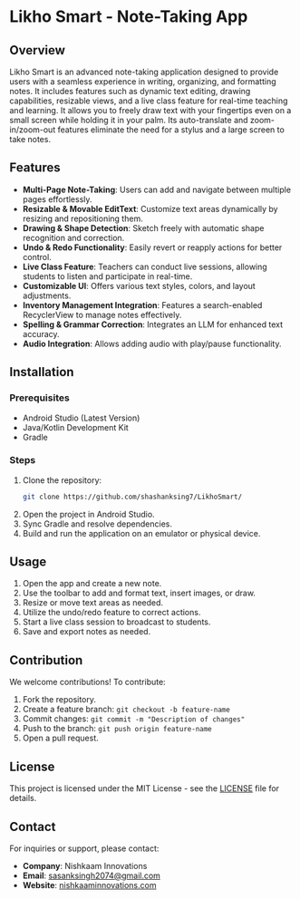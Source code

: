 # Likho Smart - Note-Taking App

## Overview
Likho Smart is an advanced note-taking application designed to provide users with a seamless experience in writing, organizing, and formatting notes. It includes features such as dynamic text editing, drawing capabilities, resizable views, and a live class feature for real-time teaching and learning. It allows you to freely draw text with your fingertips even on a small screen while holding it in your palm. Its auto-translate and zoom-in/zoom-out features eliminate the need for a stylus and a large screen to take notes. 

## Features
- **Multi-Page Note-Taking**: Users can add and navigate between multiple pages effortlessly.
- **Resizable & Movable EditText**: Customize text areas dynamically by resizing and repositioning them.
- **Drawing & Shape Detection**: Sketch freely with automatic shape recognition and correction.
- **Undo & Redo Functionality**: Easily revert or reapply actions for better control.
- **Live Class Feature**: Teachers can conduct live sessions, allowing students to listen and participate in real-time.
- **Customizable UI**: Offers various text styles, colors, and layout adjustments.
- **Inventory Management Integration**: Features a search-enabled RecyclerView to manage notes effectively.
- **Spelling & Grammar Correction**: Integrates an LLM for enhanced text accuracy.
- **Audio Integration**: Allows adding audio with play/pause functionality.

## Installation
### Prerequisites
- Android Studio (Latest Version)
- Java/Kotlin Development Kit
- Gradle

### Steps
1. Clone the repository:
   ```sh
   git clone https://github.com/shashanksing7/LikhoSmart/
   ```
2. Open the project in Android Studio.
3. Sync Gradle and resolve dependencies.
4. Build and run the application on an emulator or physical device.

## Usage
1. Open the app and create a new note.
2. Use the toolbar to add and format text, insert images, or draw.
3. Resize or move text areas as needed.
4. Utilize the undo/redo feature to correct actions.
5. Start a live class session to broadcast to students.
6. Save and export notes as needed.

## Contribution
We welcome contributions! To contribute:
1. Fork the repository.
2. Create a feature branch: `git checkout -b feature-name`
3. Commit changes: `git commit -m "Description of changes"`
4. Push to the branch: `git push origin feature-name`
5. Open a pull request.

## License
This project is licensed under the MIT License - see the [LICENSE](LICENSE) file for details.

## Contact
For inquiries or support, please contact:
- **Company**: Nishkaam Innovations
- **Email**: sasanksingh2074@gmail.com
- **Website**: [nishkaaminnovations.com](https://www.nishkaaminnovations.com)

